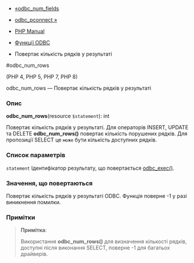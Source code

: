 - [«odbc_num_fields](function.odbc-num-fields.md)
- [odbc_pconnect »](function.odbc-pconnect.md)

- [PHP Manual](index.md)
- [Функції ODBC](ref.uodbc.md)
- Повертає кількість рядків у результаті

#odbc_num_rows

(PHP 4, PHP 5, PHP 7, PHP 8)

odbc_num_rows — Повертає кількість рядків у результаті

### Опис

**odbc_num_rows**(resource `$statement`): int

Повертає кількість рядків у результаті. Для операторів INSERT, UPDATE
та DELETE **odbc_num_rows()** повертає кількість порушених рядків. Для
пропозиції SELECT це `може` бути кількість доступних рядків.

### Список параметрів

`statement`
Ідентифікатор результату, що повертається
[odbc_exec()](function.odbc-exec.md).

### Значення, що повертаються

Повертає кількість рядків у результаті ODBC. Функція поверне -1
у разі виникнення помилки.

### Примітки

> **Примітка**:
>
> Використання **odbc_num_rows()** для визначення кількості рядків,
> доступні після виконання SELECT, поверне -1 для багатьох драйверів.
